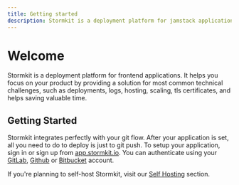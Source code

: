 ```yaml
---
title: Getting started
description: Stormkit is a deployment platform for jamstack applications. It helps you focus on your product by providing a solution for most common technical challenges, such as deployments, logs, hosting, scaling tls certificates, and helps saving valuable time.
---
```


# Welcome

<section>
Stormkit is a deployment platform for frontend applications. It helps you focus on your product by providing a solution for most common technical challenges, such as deployments, logs, hosting, scaling, tls certificates, and helps saving valuable time.
</section>

## Getting Started

<section>
Stormkit integrates perfectly with your git flow. After your application is set, all you need to do to deploy is just to git push. To setup your application, sign in or sign up from <a href="https://app.stormkit.io" target="_blank" rel="noopener noreferrer">app.stormkit.io</a>. You can authenticate using your <a href="https://about.gitlab.com" target="_blank" rel="noopener noreferrer">GitLab</a>, <a href="https://github.com" target="_blank" rel="noopener noreferrer">Github</a> or <a href="https://bitbucket.org/product" target="_blank" rel="noopener noreferrer">Bitbucket</a> account.
</section>

<section>

If you're planning to self-host Stormkit, visit our [Self Hosting](/docs/self-hosting/getting-started) section.

</section>
